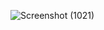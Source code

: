 ![Screenshot (1021)](https://github.com/user-attachments/assets/58e99d36-5520-4dd5-8e3b-bc540bda3697)
